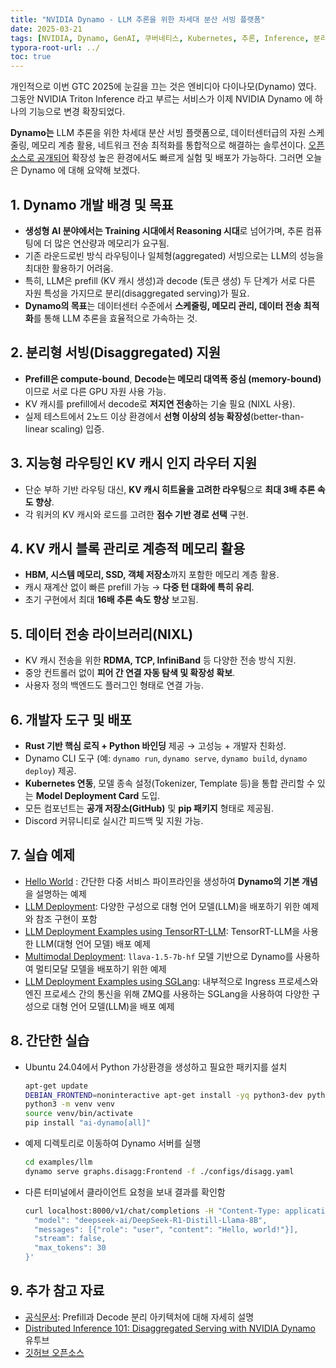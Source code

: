 ```yaml
---
title: "NVIDIA Dynamo - LLM 추론을 위한 차세대 분산 서빙 플랫폼"
date: 2025-03-21
tags: [NVIDIA, Dynamo, GenAI, 쿠버네티스, Kubernetes, 추론, Inference, 분리형 서빙, Disaggregated Serving, 분산 추론, Distributed Inference, GTC2025, NVIDIA Triton Inference]
typora-root-url: ../
toc: true
---
```




개인적으로 이번 GTC 2025에 눈길을 끄는 것은 엔비디아  다이나모(Dynamo) 였다. 그동안 NVIDIA Triton Inference 라고 부르는 서비스가 이제 NVIDIA Dynamo 에 하나의 기능으로 변경 확장되었다.  

**Dynamo는** LLM 추론을 위한 차세대 분산 서빙 플랫폼으로, 데이터센터급의 자원 스케줄링, 메모리 계층 활용, 네트워크 전송 최적화를 통합적으로 해결하는 솔루션이다. [오픈소스로 공개되어](https://github.com/ai-dynamo) 확장성 높은 환경에서도 빠르게 실험 및 배포가 가능하다. 그러면 오늘은 Dynamo 에 대해 요약해 보겠다.



## **1. Dynamo 개발 배경 및 목표**

* **생성형 AI 분야에서는 Training 시대에서 Reasoning 시대**로 넘어가며, 추론 컴퓨팅에 더 많은 연산량과 메모리가 요구됨.
* 기존 라운드로빈 방식 라우팅이나 일체형(aggregated) 서빙으로는 LLM의 성능을 최대한 활용하기 어려움.
* 특히, LLM은 prefill (KV 캐시 생성)과 decode (토큰 생성) 두 단계가 서로 다른 자원 특성을 가지므로 분리(disaggregated serving)가 필요.
* **Dynamo의 목표**는 데이터센터 수준에서 **스케줄링, 메모리 관리, 데이터 전송 최적화**를 통해 LLM 추론을 효율적으로 가속하는 것.



## **2. 분리형 서빙(Disaggregated) 지원**

* **Prefill은 compute-bound**, **Decode는 메모리 대역폭 중심 (memory-bound)** 이므로 서로 다른 GPU 자원 사용 가능.
* KV 캐시를 prefill에서 decode로 **저지연 전송**하는 기술 필요 (NIXL 사용).
* 실제 테스트에서 2노드 이상 환경에서 **선형 이상의 성능 확장성**(better-than-linear scaling) 입증.



## **3. 지능형 라우팅인 KV 캐시 인지 라우터 지원**

* 단순 부하 기반 라우팅 대신, **KV 캐시 히트율을 고려한 라우팅**으로 **최대 3배 추론 속도 향상**.
* 각 워커의 KV 캐시와 로드를 고려한 **점수 기반 경로 선택** 구현.



## **4. KV 캐시 블록 관리로 계층적 메모리 활용**

* **HBM, 시스템 메모리, SSD, 객체 저장소**까지 포함한 메모리 계층 활용.
* 캐시 재계산 없이 빠른 prefill 가능 → **다중 턴 대화에 특히 유리**.
* 초기 구현에서 최대 **16배 추론 속도 향상** 보고됨.



## **5. 데이터 전송 라이브러리(NIXL)**

* KV 캐시 전송을 위한 **RDMA, TCP, InfiniBand** 등 다양한 전송 방식 지원.
* 중앙 컨트롤러 없이 **피어 간 연결 자동 탐색 및 확장성 확보**.
* 사용자 정의 백엔드도 플러그인 형태로 연결 가능.



## **6. 개발자 도구 및 배포**

* **Rust 기반 핵심 로직 + Python 바인딩** 제공 → 고성능 + 개발자 친화성.
* Dynamo CLI 도구 (예: `dynamo run`, `dynamo serve`, `dynamo build`, `dynamo deploy`) 제공.
* **Kubernetes 연동**, 모델 종속 설정(Tokenizer, Template 등)을 통합 관리할 수 있는 **Model Deployment Card** 도입.
* 모든 컴포넌트는 **공개 저장소(GitHub)** 및 **pip 패키지** 형태로 제공됨.
* Discord 커뮤니티로 실시간 피드백 및 지원 가능.



## **7. 실습 예제**

* [Hello World](https://github.com/ai-dynamo/dynamo/tree/main/examples/hello_world) : 간단한 다중 서비스 파이프라인을 생성하여 **Dynamo의 기본 개념**을 설명하는 예제
* [LLM Deployment](https://github.com/ai-dynamo/dynamo/tree/main/examples/llm): 다양한 구성으로 대형 언어 모델(LLM)을 배포하기 위한 예제와 참조 구현이 포함
* [LLM Deployment Examples using TensorRT-LLM](https://github.com/ai-dynamo/dynamo/tree/main/examples/tensorrt_llm): TensorRT-LLM을 사용한 LLM(대형 언어 모델) 배포 예제
* [Multimodal Deployment](https://github.com/ai-dynamo/dynamo/tree/main/examples/multimodal):  `llava-1.5-7b-hf` 모델 기반으로 Dynamo를 사용하여 멀티모달 모델을 배포하기 위한 예제 
* [LLM Deployment Examples using SGLang](https://github.com/ai-dynamo/dynamo/tree/main/examples/sglang): 내부적으로 Ingress 프로세스와 엔진 프로세스 간의 통신을 위해 ZMQ를 사용하는 SGLang을 사용하여 다양한 구성으로 대형 언어 모델(LLM)을 배포 예제



## **8. 간단한 실습**

* Ubuntu 24.04에서 Python 가상환경을 생성하고 필요한 패키지를 설치

  ```bash
  apt-get update
  DEBIAN_FRONTEND=noninteractive apt-get install -yq python3-dev python3-pip python3-venv libucx0
  python3 -m venv venv
  source venv/bin/activate
  pip install "ai-dynamo[all]"
  ```

* 예제 디렉토리로 이동하여 Dynamo 서버를 실행

  ```bash
  cd examples/llm
  dynamo serve graphs.disagg:Frontend -f ./configs/disagg.yaml
  ```

* 다른 터미널에서 클라이언트 요청을 보내 결과를 확인함

  ```bash
  curl localhost:8000/v1/chat/completions -H "Content-Type: application/json" -d '{
    "model": "deepseek-ai/DeepSeek-R1-Distill-Llama-8B",
    "messages": [{"role": "user", "content": "Hello, world!"}],
    "stream": false,
    "max_tokens": 30
  }'
  ```



## **9. 추가 참고 자료**

* [공식문서](https://docs.nvidia.com/dynamo/latest/architecture/disagg_serving.html): Prefill과 Decode 분리 아키텍처에 대해 자세히 설명
* [Distributed Inference 101: Disaggregated Serving with NVIDIA Dynamo](https://www.youtube.com/watch?v=_UDJy_5_Czw) 유투브
* [깃허브 오픈소스](https://github.com/ai-dynamo/dynamo)


